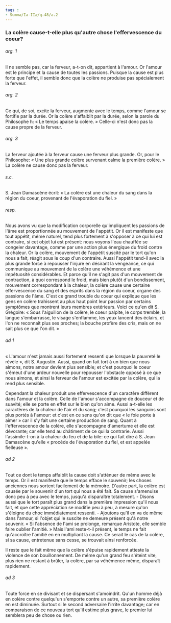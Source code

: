 ```yaml
---
tags : 
- Summa/Ia-IIæ/q.48/a.2
---
```


### La colère cause-t-elle plus qu'autre chose l'effervescence du coeur?

###### arg. 1
Il ne semble pas, car la ferveur, a-t-on dit, appartient à l'amour. Or l'amour est le principe et la cause de toutes les passions. Puisque la cause est plus forte que l'effet, il semble donc que la colère ne produise pas spécialement la ferveur. 

###### arg. 2
Ce qui, de soi, excite la ferveur, augmente avec le temps, comme l'amour se fortifie par la durée. Or la colère s'affaiblit par la durée, selon la parole du Philosophe h: « Le temps apaise la colère. » Celle-ci n'est donc pas la cause propre de la ferveur. 

###### arg. 3
La ferveur ajoutée à la ferveur cause une ferveur plus grande. Or, pour le Philosophe: « Une plus grande colère survenant calme la première colère. » La colère ne cause donc pas la ferveur. 

###### s.c.
S. Jean Damascène écrit: « La colère est une chaleur du sang dans la région du coeur, provenant de l'évaporation du fiel. » 

###### resp.
Nous avons vu que la modification corporelle qu'impliquent les passions de l'âme est proportionnée au mouvement de l'appétit. Or il est manifeste que tout appétit, même naturel, tend plus fortement à s'opposer à ce qui lui est contraire, si cet objet lui est présent: nous voyons l'eau chauffée se congeler davantage, comme par une action plus énergique du froid contre la chaleur. Or la colère, mouvement de l'appétit suscité par le tort qu'on nous a fait, réagit sous le coup d'un contraire. Aussi l'appétit tend-il avec la plus grande force à repousser l'injure en désirant la vengeance, ce qui communique au mouvement de la colère une véhémence et une impétuosité considérables. Et parce qu'il ne s'agit pas d'un mouvement de contraction, à quoi correspond le froid, mais bien plutôt d'un bondissement, mouvement correspondant à la chaleur, la colère cause une certaine effervescence du sang et des esprits dans la région du coeur, organe des passions de l'âme. C'est ce grand trouble du coeur qui explique que les gens en colère trahissent au plus haut point leur passion par certains symptômes que montrent leurs membres extérieurs. Voici ce qu'en dit S. Grégoire: « Sous l'aiguillon de la colère, le coeur palpite, le corps tremble, la langue s'embarrasse, le visage s'enflamme, les yeux lancent des éclairs, et l'on ne reconnaît plus ses proches; la bouche profère des cris, mais on ne sait plus ce que l'on dit. » 

###### ad 1
« L'amour n'est jamais aussi fortement ressenti que lorsque la pauvreté le révèle », dit S. Augustin. Aussi, quand on fait tort à un bien que nous aimons, notre amour devient plus sensible; et c'est pourquoi le coeur s'émeut d'une ardeur nouvelle pour repousser l'obstacle opposé à ce que nous aimons, et ainsi la ferveur de l'amour est excitée par la colère, qui la rend plus sensible. 

Cependant la chaleur produit une effervescence d'un caractère différent dans l'amour et la colère. Celle de l'amour s'accompagne de douceur et de suavité; elle se porte en effet sur le bien qu'on aime. Aussi a-t-elle les caractères de la chaleur de l'air et du sang; c'est pourquoi les sanguins sont plus portés à l'amour: et c'est en ce sens qu'on dit que « le foie porte à aimer » car il s'y fait une certaine production de sang. Quant à l'effervescence de la colère, elle s'accompagne d'amertume et elle est dévorante; car elle tend au châtiment de ce qui la contrarie. Aussi l'assimile-t-on à la chaleur du feu et de la bile: ce qui fait dire à S. Jean Damascène qu'elle « procède de l'évaporation du fiel, et est appelée fielleuse ». 

###### ad 2
Tout ce dont le temps affaiblit la cause doit s'atténuer de même avec le temps. Or il est manifeste que le temps efface le souvenir; les choses anciennes nous sortent facilement de la mémoire. D'autre part, la colère est causée par le souvenir d'un tort qui nous a été fait. Sa cause s'amenuise donc peu à peu avec le temps, jusqu'à disparaître totalement. - Disons aussi que le tort paraît plus grand dans la première impression qu'il nous fait, et que cette appréciation se modifie peu à peu, à mesure qu'on s'éloigne du choc immédiatement ressenti. - Ajoutons qu'il en va de même dans l'amour, si l'objet qui le suscite ne demeure présent qu'à notre souvenir. « Si l'absence de l'ami se prolonge, remarque Aristote, elle semble faire oublier l'amitié. » Mais l'ami reste-t-il présent, le temps ne fait qu'accroître l'amitié en en multipliant la cause. Ce serait le cas de la colère, si sa cause, entretenue sans cesse, se trouvait ainsi renforcée. 

Il reste que le fait même que la colère s'épuise rapidement atteste la violence de son bouillonnement. De même qu'un grand feu s'éteint vite, plus rien ne restant à brûler, la colère, par sa véhémence même, disparaît rapidement. 

###### ad 3
Toute force en se divisant et se dispersant s'amoindrit. Qu'un homme déjà en colère contre quelqu'un s'emporte contre un autre, sa première colère en est diminuée. Surtout si le second adversaire l'irrite davantage; car en comparaison de ce nouveau tort qu'il estime plus grave, le premier lui semblera peu de chose ou rien. 

